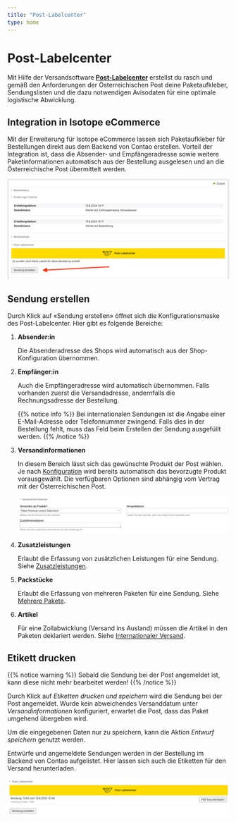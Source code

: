 ```yaml
---
title: "Post-Labelcenter"
type: home
---
```


# Post-Labelcenter 

Mit Hilfe der Versandsoftware [**Post-Labelcenter**][PLC] erstellst du rasch und gemäß den Anforderungen der 
Österreichischen Post deine Paketaufkleber, Sendungslisten und die dazu notwendigen Avisodaten für eine 
optimale logistische Abwicklung.

## Integration in Isotope eCommerce

Mit der Erweiterung für Isotope eCommerce lassen sich Paketaufkleber für Bestellungen direkt aus dem
Backend von Contao erstellen. Vorteil der Integration ist, dass die Absender- und
Empfängeradresse sowie weitere Paketinformationen automatisch aus der Bestellung ausgelesen
und an die Österreichische Post übermittelt werden.

![Post-Labelcenter](plc.png)


## Sendung erstellen

Durch Klick auf «Sendung erstellen» öffnet sich die Konfigurationsmaske des Post-Labelcenter.
Hier gibt es folgende Bereiche:

1. **Absender:in**

   Die Absenderadresse des Shops wird automatisch aus der Shop-Konfiguration übernommen.

2. **Empfänger:in**

   Auch die Empfängeradresse wird automatisch übernommen. Falls vorhanden zuerst die Versandadresse,
   andernfalls die Rechnungsadresse der Bestellung.

   {{% notice info %}}
   Bei internationalen Sendungen ist die Angabe einer E-Mail-Adresse oder Telefonnummer zwingend.
   Falls dies in der Bestellung fehlt, muss das Feld beim Erstellen der Sendung ausgefüllt werden. 
   {{% /notice %}}


3. **Versandinformationen**

    In diesem Bereich lässt sich das gewünschte Produkt der Post wählen. Je nach [Konfiguration](./settings/)
    wird bereits automatisch das bevorzugte Produkt vorausgewählt. Die verfügbaren Optionen sind
    abhängig vom Vertrag mit der Österreichischen Post.

    ![Versand konfigurieren](product.png)


4. **Zusatzleistungen**

   Erlaubt die Erfassung von zusätzlichen Leistungen für eine Sendung. Siehe [Zusatzleistungen](../features/).

5. **Packstücke**

   Erlaubt die Erfassung von mehreren Paketen für eine Sendung. Siehe [Mehrere Pakete](../parcels/).

6. **Artikel**

   Für eine Zollabwicklung (Versand ins Ausland) müssen die Artikel in den Paketen deklariert werden.
   Siehe [Internationaler Versand](../international/).



[PLC]: https://www.post.at/g/c/paket-versandsoftware-geschaeftlich


## Etikett drucken

{{% notice warning %}}
Sobald die Sendung bei der Post angemeldet ist, kann diese nicht mehr bearbeitet werden!
{{% /notice %}}

Durch Klick auf _Etiketten drucken und speichern_ wird die Sendung bei der Post angemeldet. Wurde kein abweichendes
Versanddatum unter _Versandinformationen_ konfiguriert, erwartet die Post, dass das Paket umgehend übergeben wird.

Um die eingegebenen Daten nur zu speichern, kann die Aktion _Entwurf speichern_ genutzt werden.

Entwürfe und angemeldete Sendungen werden in der Bestellung im Backend von Contao aufgelistet. 
Hier lassen sich auch die Etiketten für den Versand herunterladen.

![PDF herunterladen](download.png)
